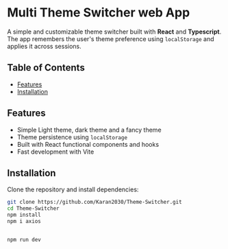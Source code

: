 # Multi Theme Switcher web App

A simple and customizable theme switcher built with **React** and **Typescript**. The app remembers the user's theme preference using `localStorage` and applies it across sessions.

## Table of Contents

- [Features](#features)
- [Installation](#installation)

## Features

- Simple Light theme, dark theme and a fancy theme 
- Theme persistence using `localStorage`
- Built with React functional components and hooks
- Fast development with Vite

## Installation

Clone the repository and install dependencies:

```bash
git clone https://github.com/Karan2030/Theme-Switcher.git
cd Theme-Switcher
npm install
npm i axios


npm run dev

